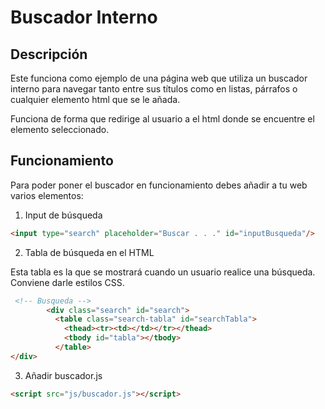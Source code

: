 # Buscador Interno


## Descripción

Este funciona como ejemplo de una página web que utiliza un buscador interno para navegar tanto entre sus títulos como 
en listas, párrafos o cualquier elemento html que se le añada.

Funciona de forma que redirige al usuario a el html donde se encuentre el elemento seleccionado.

## Funcionamiento

Para poder poner el buscador en funcionamiento debes añadir a tu web varios elementos:

1.  Input de búsqueda

```HTML
<input type="search" placeholder="Buscar . . ." id="inputBusqueda"/>
```

2.  Tabla de búsqueda en el HTML


Esta tabla es la que se mostrará cuando un usuario realice una búsqueda.
Conviene darle estilos CSS.


```HTML
 <!-- Busqueda -->
        <div class="search" id="search">
          <table class="search-tabla" id="searchTabla">
            <thead><tr><td></td></tr></thead>
            <tbody id="tabla"></tbody>
          </table>
</div>
```

3.  Añadir buscador.js


```HTML
<script src="js/buscador.js"></script>
```



